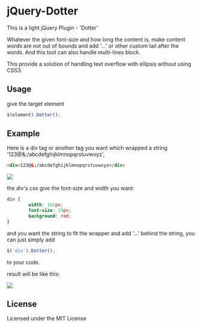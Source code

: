 jQuery-Dotter
=============

This is a light jQuery Plugin - 'Dotter'

Whatever the given font-size and how long the content is, make content words are not out of bounds and add '...' or other custom tail after the words. And this tool can also handle multi-lines block.

This provide a solution of handling text overflow with ellipsis without using CSS3.

Usage
-----

give the target element 

```JavaScript
$(element).Dotter();
```


Example
------
Here is a div tag or another tag you want which wrapped a string '123@&;/abcdefghijklmnopqrstuvwxyz',
```html
<div>123@&;/abcdefghijklmnopqrstuvwxyz</div>
```
![](https://raw.github.com/tom76kimo/jQuery-Dotter/master/wiki/images/1.jpg)

 the div's css give the font-size and width you want:
```css
div {
	    width: 165px;
		font-size: 19px;
		background: red;
}
```
and you want the string to fit the wrapper and add '...' behind the string, you can just simply add

```JavaScript
$('div').Dotter();
```
to your code.

result will be like this:

![](https://raw.github.com/tom76kimo/jQuery-Dotter/master/wiki/images/2.jpg)



License
-------

Licensed under the MIT License

